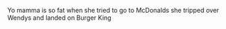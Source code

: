 Yo mamma is so fat when she tried to go to McDonalds she tripped over Wendys and landed on Burger King